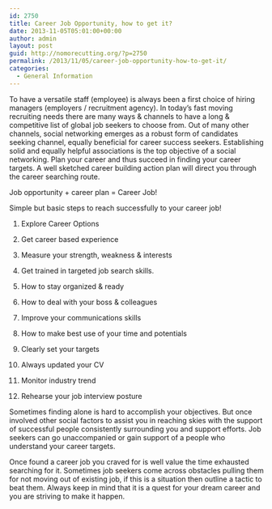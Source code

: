```yaml
---
id: 2750
title: Career Job Opportunity, how to get it?
date: 2013-11-05T05:01:00+00:00
author: admin
layout: post
guid: http://nomorecutting.org/?p=2750
permalink: /2013/11/05/career-job-opportunity-how-to-get-it/
categories:
  - General Information
---
```

To have a versatile staff (employee) is always been a first choice of hiring managers (employers / recruitment agency). In today’s fast moving recruiting needs there are many ways & channels to have a long & competitive list of global job seekers to choose from. Out of many other channels, social networking emerges as a robust form of candidates seeking channel, equally beneficial for career success seekers. Establishing solid and equally helpful associations is the top objective of a social networking. Plan your career and thus succeed in finding your career targets. A well sketched career building action plan will direct you through the career searching route.

Job opportunity + career plan = Career Job!

Simple but basic steps to reach successfully to your career job!

1. Explore Career Options
  
2. Get career based experience
  
3. Measure your strength, weakness & interests
  
4. Get trained in targeted job search skills.
  
5. How to stay organized & ready
  
6. How to deal with your boss & colleagues
  
7. Improve your communications skills
  
8. How to make best use of your time and potentials
  
9. Clearly set your targets
  
10. Always updated your CV
  
11. Monitor industry trend
  
12. Rehearse your job interview posture

Sometimes finding alone is hard to accomplish your objectives. But once involved other social factors to assist you in reaching skies with the support of successful people consistently surrounding you and support efforts. Job seekers can go unaccompanied or gain support of a people who understand your career targets.
  
Once found a career job you craved for is well value the time exhausted searching for it. Sometimes job seekers come across obstacles pulling them for not moving out of existing job, if this is a situation then outline a tactic to beat them. Always keep in mind that it is a quest for your dream career and you are striving to make it happen.